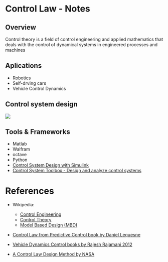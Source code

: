 # Control Law - Notes


## Overview

Control theory is a field of control engineering and applied mathematics that deals with the control of dynamical systems in engineered processes and machines



## Aplications 
- Robotics
- Self-drving cars
- Vehicle Control Dynamics


## Control system design

![](https://slideplayer.com/slide/15695839/88/images/18/5.+Control+System+Design+6+Steps.jpg)

## Tools & Frameworks
- Matlab
- Walfram
- octave
- Python
- [Control System Design with Simulink
](https://www.mathworks.com/learn/training/control-system-design-with-simulink.html)
- [Control System Toolbox - Design and analyze control systems](https://www.mathworks.com/products/control.html)



# References

- Wikipedia: 
  - [Control Engineering](https://en.wikipedia.org/wiki/Category:Control_engineering)
  - [Control Theory](https://en.wikipedia.org/wiki/Control_theory)
  - [Model Based Design (MBD)](https://en.wikipedia.org/wiki/Model-based_design)

- [Control Law from Predictive Control book by Daniel Lequesne](https://www.sciencedirect.com/topics/engineering/control-law)
- [Vehicle Dynamics Control books by Rajesh Rajamani 2012](https://github.com/afondiel/cs-books/blob/main/automotive/self-driving-cars/vehicle-dynamics-and-control-2nd-edition-rajesh-rajamani-2012.pdf)
- [A Control Law Design Method by NASA](./resources/A%20Control%20Law%20Design%20Method%20Facilitating-CRAFT-NASA.pdf)


